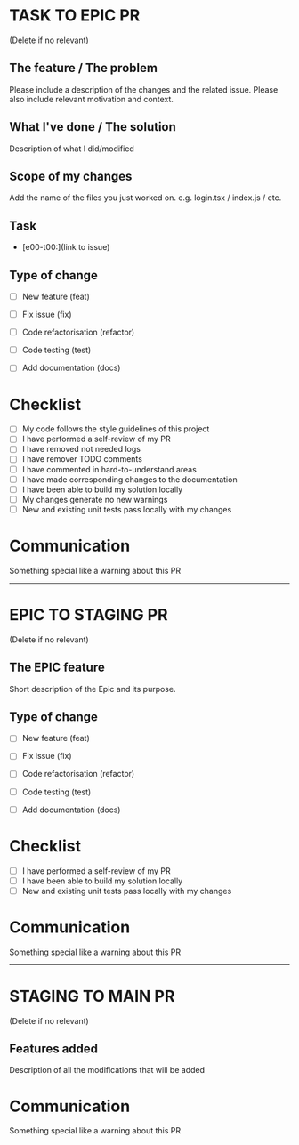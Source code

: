 # TASK TO EPIC PR
(Delete if no relevant)

## The feature / The problem
Please include a description of the changes and the related issue. Please also include relevant motivation and context.

## What I've done / The solution
Description of what I did/modified

## Scope of my changes
Add the name of the files you just worked on.
e.g. login.tsx / index.js / etc.

## Task
- [e00-t00:](link to issue)

## Type of change
- [ ] New feature (feat)
- [ ] Fix issue (fix)
- [ ] Code refactorisation (refactor)
- [ ] Code testing (test)
- [ ] Add documentation (docs)


# Checklist
- [ ] My code follows the style guidelines of this project
- [ ] I have performed a self-review of my PR
- [ ] I have removed not needed logs
- [ ] I have remover TODO comments
- [ ] I have commented in hard-to-understand areas
- [ ] I have made corresponding changes to the documentation
- [ ] I have been able to build my solution locally
- [ ] My changes generate no new warnings
- [ ] New and existing unit tests pass locally with my changes

# Communication
Something special like a warning about this PR

---

# EPIC TO STAGING PR
(Delete if no relevant)

## The EPIC feature
Short description of the Epic and its purpose.

## Type of change
- [ ] New feature (feat)
- [ ] Fix issue (fix)
- [ ] Code refactorisation (refactor)
- [ ] Code testing (test)
- [ ] Add documentation (docs)


# Checklist
- [ ] I have performed a self-review of my PR
- [ ] I have been able to build my solution locally
- [ ] New and existing unit tests pass locally with my changes

# Communication
Something special like a warning about this PR

---

# STAGING TO MAIN PR
(Delete if no relevant)

## Features added
Description of all the modifications that will be added

# Communication
Something special like a warning about this PR
